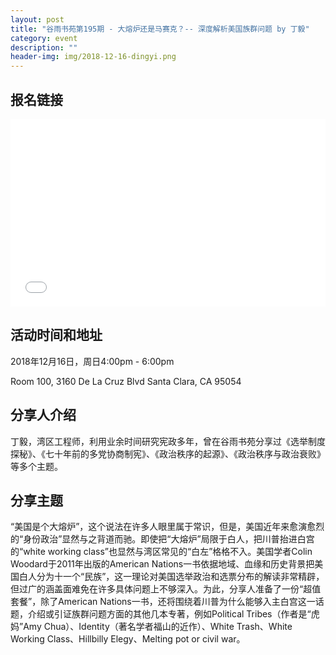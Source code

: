 ```yaml
---
layout: post
title: "谷雨书苑第195期 - 大熔炉还是马赛克？-- 深度解析美国族群问题 by 丁毅"
category: event
description: ""
header-img: img/2018-12-16-dingyi.png
---
```


## 报名链接
<div style="width:100%; text-align:left;" ><iframe src="//eventbrite.com/tickets-external?eid=53577098544&ref=etckt" frameborder="0" height="300" width="100%" vspace="0" hspace="0" marginheight="5" marginwidth="5" scrolling="auto" allowtransparency="true"></iframe></div>

## 活动时间和地址
2018年12月16日，周日4:00pm - 6:00pm

Room 100, 3160 De La Cruz Blvd Santa Clara, CA 95054

## 分享人介绍
丁毅，湾区工程师，利用业余时间研究宪政多年，曾在谷雨书苑分享过《选举制度探秘》、《七十年前的多党协商制宪》、《政治秩序的起源》、《政治秩序与政治衰败》等多个主题。

## 分享主题
“美国是个大熔炉”，这个说法在许多人眼里属于常识，但是，美国近年来愈演愈烈的“身份政治”显然与之背道而驰。即使把“大熔炉”局限于白人，把川普抬进白宫的“white working class”也显然与湾区常见的“白左”格格不入。美国学者Colin Woodard于2011年出版的American Nations一书依据地域、血缘和历史背景把美国白人分为十一个“民族”，这一理论对美国选举政治和选票分布的解读非常精辟，但过广的涵盖面难免在许多具体问题上不够深入。为此，分享人准备了一份“超值套餐”，除了American Nations一书，还将围绕着川普为什么能够入主白宫这一话题，介绍或引证族群问题方面的其他几本专著，例如Political Tribes（作者是“虎妈”Amy Chua）、Identity（著名学者福山的近作）、White Trash、White Working Class、Hillbilly Elegy、Melting pot or civil war。 
